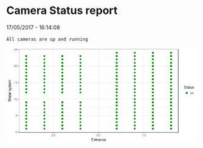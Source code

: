 Camera Status report
================
17/05/2017 - 16:14:08

    All cameras are up and running

![](camreport_files/figure-markdown_github/unnamed-chunk-2-1.png)
